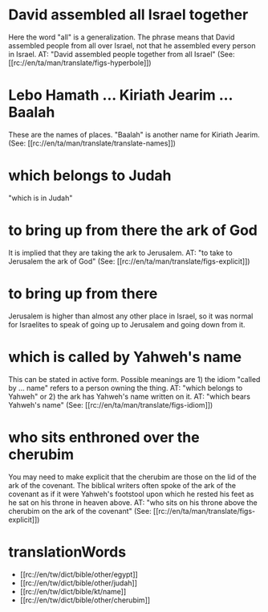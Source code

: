 # David assembled all Israel together

Here the word "all" is a generalization. The phrase means that David assembled people from all over Israel, not that he assembled every person in Israel. AT: "David assembled people together from all Israel" (See: [[rc://en/ta/man/translate/figs-hyperbole]])

# Lebo Hamath ... Kiriath Jearim ... Baalah

These are the names of places. "Baalah" is another name for Kiriath Jearim. (See: [[rc://en/ta/man/translate/translate-names]])

# which belongs to Judah

"which is in Judah"

# to bring up from there the ark of God

It is implied that they are taking the ark to Jerusalem. AT: "to take to Jerusalem the ark of God" (See: [[rc://en/ta/man/translate/figs-explicit]])

# to bring up from there

Jerusalem is higher than almost any other place in Israel, so it was normal for Israelites to speak of going up to Jerusalem and going down from it.

# which is called by Yahweh's name

This can be stated in active form. Possible meanings are 1) the idiom "called by ... name" refers to a person owning the thing. AT: "which belongs to Yahweh" or 2) the ark has Yahweh's name written on it. AT: "which bears Yahweh's name" (See: [[rc://en/ta/man/translate/figs-idiom]])

# who sits enthroned over the cherubim

You may need to make explicit that the cherubim are those on the lid of the ark of the covenant. The biblical writers often spoke of the ark of the covenant as if it were Yahweh's footstool upon which he rested his feet as he sat on his throne in heaven above. AT: "who sits on his throne above the cherubim on the ark of the covenant" (See: [[rc://en/ta/man/translate/figs-explicit]])

# translationWords

* [[rc://en/tw/dict/bible/other/egypt]]
* [[rc://en/tw/dict/bible/other/judah]]
* [[rc://en/tw/dict/bible/kt/name]]
* [[rc://en/tw/dict/bible/other/cherubim]]
